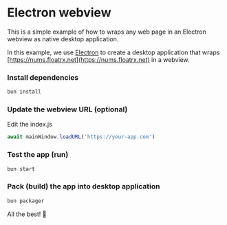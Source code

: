 # Electron webview

This is a simple example of how to wraps any web page in an Electron webview as native desktop application.

In this example, we use [Electron](https://www.electronjs.org/) to create a desktop application that wraps [https://nums.floatrx.net](https://nums.floatrx.net) in a webview.

### Install dependencies
```bash
bun install
```

### Update the webview URL (optional)
Edit the index.js
```js
await mainWindow.loadURL('https://your-app.com')
```

### Test the app (run)
```bash
bun start
```

### Pack (build) the app into desktop application
```bash
bun packager
```

All the best! 🚀
